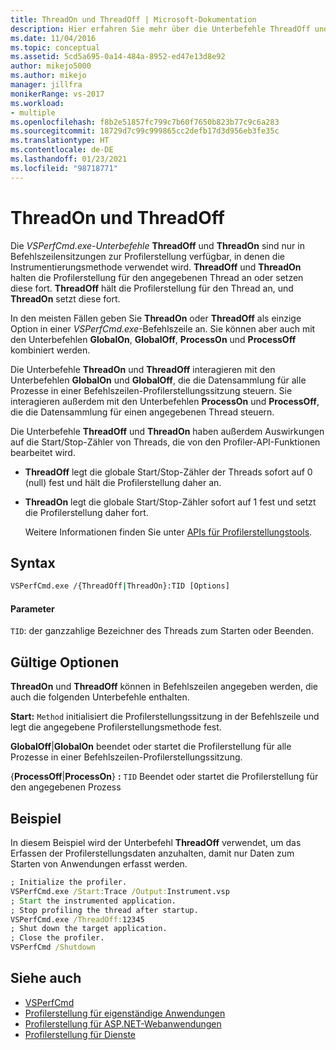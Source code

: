 ```yaml
---
title: ThreadOn und ThreadOff | Microsoft-Dokumentation
description: Hier erfahren Sie mehr über die Unterbefehle ThreadOff und ThreadOn von VSPerfCmd.exe, die nur in Profilerstellungssitzungen in der Befehlszeile verfügbar sind, bei denen die Instrumentierungsmethode verwendet wird.
ms.date: 11/04/2016
ms.topic: conceptual
ms.assetid: 5cd5a695-0a14-484a-8952-ed47e13d8e92
author: mikejo5000
ms.author: mikejo
manager: jillfra
monikerRange: vs-2017
ms.workload:
- multiple
ms.openlocfilehash: f8b2e51857fc799c7b60f7650b823b77c9c6a283
ms.sourcegitcommit: 18729d7c99c999865cc2defb17d3d956eb3fe35c
ms.translationtype: HT
ms.contentlocale: de-DE
ms.lasthandoff: 01/23/2021
ms.locfileid: "98718771"
---
```

# <a name="threadon-and-threadoff"></a>ThreadOn und ThreadOff
Die *VSPerfCmd.exe-Unterbefehle* **ThreadOff** und **ThreadOn** sind nur in Befehlszeilensitzungen zur Profilerstellung verfügbar, in denen die Instrumentierungsmethode verwendet wird. **ThreadOff** und **ThreadOn** halten die Profilerstellung für den angegebenen Thread an oder setzen diese fort. **ThreadOff** hält die Profilerstellung für den Thread an, und **ThreadOn** setzt diese fort.

 In den meisten Fällen geben Sie **ThreadOn** oder **ThreadOff** als einzige Option in einer *VSPerfCmd.exe*-Befehlszeile an. Sie können aber auch mit den Unterbefehlen **GlobalOn**, **GlobalOff**, **ProcessOn** und **ProcessOff** kombiniert werden.

 Die Unterbefehle **ThreadOn** und **ThreadOff** interagieren mit den Unterbefehlen **GlobalOn** und **GlobalOff**, die die Datensammlung für alle Prozesse in einer Befehlszeilen-Profilerstellungssitzung steuern. Sie interagieren außerdem mit den Unterbefehlen **ProcessOn** und **ProcessOff**, die die Datensammlung für einen angegebenen Thread steuern.

 Die Unterbefehle **ThreadOff** und **ThreadOn** haben außerdem Auswirkungen auf die Start/Stop-Zähler von Threads, die von den Profiler-API-Funktionen bearbeitet wird.

- **ThreadOff** legt die globale Start/Stop-Zähler der Threads sofort auf 0 (null) fest und hält die Profilerstellung daher an.

- **ThreadOn** legt die globale Start/Stop-Zähler sofort auf 1 fest und setzt die Profilerstellung daher fort.

  Weitere Informationen finden Sie unter [APIs für Profilerstellungstools](../profiling/profiling-tools-apis.md).

## <a name="syntax"></a>Syntax

```cmd
VSPerfCmd.exe /{ThreadOff|ThreadOn}:TID [Options]

```

#### <a name="parameters"></a>Parameter
 `TID`: der ganzzahlige Bezeichner des Threads zum Starten oder Beenden.

## <a name="valid-options"></a>Gültige Optionen
 **ThreadOn** und **ThreadOff** können in Befehlszeilen angegeben werden, die auch die folgenden Unterbefehle enthalten.

 **Start:** `Method` initialisiert die Profilerstellungssitzung in der Befehlszeile und legt die angegebene Profilerstellungsmethode fest.

 **GlobalOff**&#124;**GlobalOn** beendet oder startet die Profilerstellung für alle Prozesse in einer Befehlszeilen-Profilerstellungssitzung.

 {**ProcessOff**|**ProcessOn**} **:** `TID` Beendet oder startet die Profilerstellung für den angegebenen Prozess

## <a name="example"></a>Beispiel
 In diesem Beispiel wird der Unterbefehl **ThreadOff** verwendet, um das Erfassen der Profilerstellungsdaten anzuhalten, damit nur Daten zum Starten von Anwendungen erfasst werden.

```cmd
; Initialize the profiler.
VSPerfCmd.exe /Start:Trace /Output:Instrument.vsp
; Start the instrumented application.
; Stop profiling the thread after startup.
VSPerfCmd.exe /ThreadOff:12345
; Shut down the target application.
; Close the profiler.
VSPerfCmd /Shutdown

```

## <a name="see-also"></a>Siehe auch
- [VSPerfCmd](../profiling/vsperfcmd.md)
- [Profilerstellung für eigenständige Anwendungen](../profiling/command-line-profiling-of-stand-alone-applications.md)
- [Profilerstellung für ASP.NET-Webanwendungen](../profiling/command-line-profiling-of-aspnet-web-applications.md)
- [Profilerstellung für Dienste](../profiling/command-line-profiling-of-services.md)
